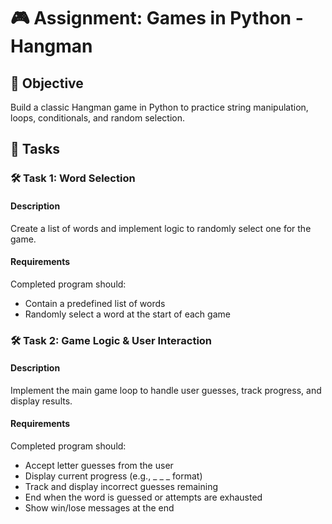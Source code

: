 
# 🎮 Assignment: Games in Python - Hangman

## 🎯 Objective

Build a classic Hangman game in Python to practice string manipulation, loops, conditionals, and random selection.

## 📝 Tasks

### 🛠️ Task 1: Word Selection

#### Description
Create a list of words and implement logic to randomly select one for the game.

#### Requirements
Completed program should:
- Contain a predefined list of words
- Randomly select a word at the start of each game

### 🛠️ Task 2: Game Logic & User Interaction

#### Description
Implement the main game loop to handle user guesses, track progress, and display results.

#### Requirements
Completed program should:
- Accept letter guesses from the user
- Display current progress (e.g., _ _ _ format)
- Track and display incorrect guesses remaining
- End when the word is guessed or attempts are exhausted
- Show win/lose messages at the end
